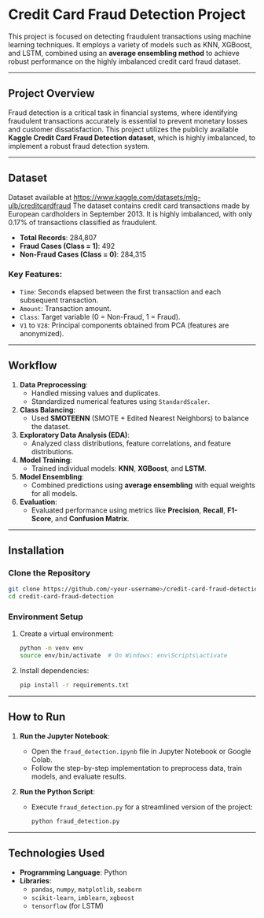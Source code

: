 
# **Credit Card Fraud Detection Project**

This project is focused on detecting fraudulent transactions using machine learning techniques. It employs a variety of models such as KNN, XGBoost, and LSTM, combined using an **average ensembling method** to achieve robust performance on the highly imbalanced credit card fraud dataset.

---

## **Project Overview**
Fraud detection is a critical task in financial systems, where identifying fraudulent transactions accurately is essential to prevent monetary losses and customer dissatisfaction. This project utilizes the publicly available **Kaggle Credit Card Fraud Detection dataset**, which is highly imbalanced, to implement a robust fraud detection system.

---

## **Dataset**
Dataset available at https://www.kaggle.com/datasets/mlg-ulb/creditcardfraud
The dataset contains credit card transactions made by European cardholders in September 2013. It is highly imbalanced, with only 0.17% of transactions classified as fraudulent.

- **Total Records**: 284,807
- **Fraud Cases (Class = 1)**: 492
- **Non-Fraud Cases (Class = 0)**: 284,315

### **Key Features**:
- `Time`: Seconds elapsed between the first transaction and each subsequent transaction.
- `Amount`: Transaction amount.
- `Class`: Target variable (0 = Non-Fraud, 1 = Fraud).
- `V1` to `V28`: Principal components obtained from PCA (features are anonymized).

---

## **Workflow**
1. **Data Preprocessing**:
   - Handled missing values and duplicates.
   - Standardized numerical features using `StandardScaler`.
2. **Class Balancing**:
   - Used **SMOTEENN** (SMOTE + Edited Nearest Neighbors) to balance the dataset.
3. **Exploratory Data Analysis (EDA)**:
   - Analyzed class distributions, feature correlations, and feature distributions.
4. **Model Training**:
   - Trained individual models: **KNN**, **XGBoost**, and **LSTM**.
5. **Model Ensembling**:
   - Combined predictions using **average ensembling** with equal weights for all models.
6. **Evaluation**:
   - Evaluated performance using metrics like **Precision**, **Recall**, **F1-Score**, and **Confusion Matrix**.

---

## **Installation**

### **Clone the Repository**
```bash
git clone https://github.com/<your-username>/credit-card-fraud-detection.git
cd credit-card-fraud-detection
```

### **Environment Setup**
1. Create a virtual environment:
   ```bash
   python -m venv env
   source env/bin/activate  # On Windows: env\Scripts\activate
   ```

2. Install dependencies:
   ```bash
   pip install -r requirements.txt
   ```

---

## **How to Run**
1. **Run the Jupyter Notebook**:
   - Open the `fraud_detection.ipynb` file in Jupyter Notebook or Google Colab.
   - Follow the step-by-step implementation to preprocess data, train models, and evaluate results.

2. **Run the Python Script**:
   - Execute `fraud_detection.py` for a streamlined version of the project:
     ```bash
     python fraud_detection.py
     ```

---

## **Technologies Used**
- **Programming Language**: Python
- **Libraries**:
  - `pandas`, `numpy`, `matplotlib`, `seaborn`
  - `scikit-learn`, `imblearn`, `xgboost`
  - `tensorflow` (for LSTM)

